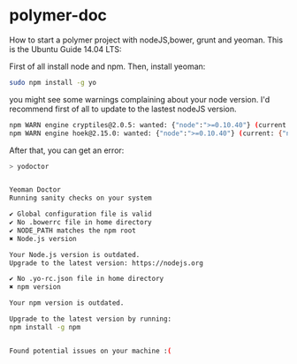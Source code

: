 # polymer-doc
How to start a polymer project with nodeJS,bower, grunt and yeoman.
This is the Ubuntu Guide 14.04 LTS:

First of all install node and npm.
Then, install yeoman:
```bash
sudo npm install -g yo
```

you might see some warnings complaining about your node version.
I'd recommend first of all to update to the lastest nodeJS version.
```bash
npm WARN engine cryptiles@2.0.5: wanted: {"node":">=0.10.40"} (current: {"node":"v0.10.25","npm":"1.3.10"})
npm WARN engine hoek@2.15.0: wanted: {"node":">=0.10.40"} (current: {"node":"v0.10.25","npm":"1.3.10"})

```
After that, you can get an error:

```bash
> yodoctor


Yeoman Doctor
Running sanity checks on your system

✔ Global configuration file is valid
✔ No .bowerrc file in home directory
✔ NODE_PATH matches the npm root
✖ Node.js version

Your Node.js version is outdated.
Upgrade to the latest version: https://nodejs.org

✔ No .yo-rc.json file in home directory
✖ npm version

Your npm version is outdated.

Upgrade to the latest version by running:
npm install -g npm


Found potential issues on your machine :(

```

